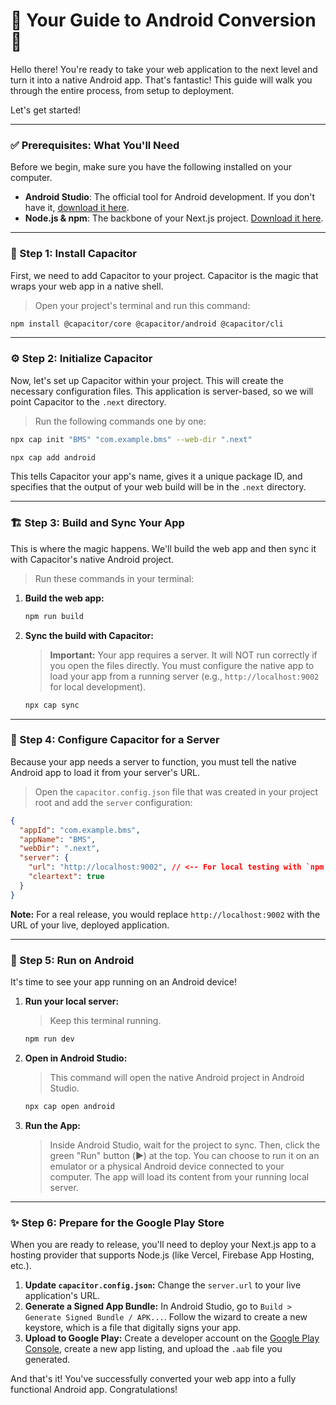
# 🌟 Your Guide to Android Conversion 🌟

Hello there! You're ready to take your web application to the next level and turn it into a native Android app. That's fantastic! This guide will walk you through the entire process, from setup to deployment.

Let's get started!

---

### ✅ Prerequisites: What You'll Need

Before we begin, make sure you have the following installed on your computer.

- **Android Studio**: The official tool for Android development. If you don't have it, [download it here](https://developer.android.com/studio).
- **Node.js & npm**: The backbone of your Next.js project. [Download it here](https://nodejs.org/).

---

### 🚀 Step 1: Install Capacitor

First, we need to add Capacitor to your project. Capacitor is the magic that wraps your web app in a native shell.

> Open your project's terminal and run this command:

```bash
npm install @capacitor/core @capacitor/android @capacitor/cli
```

---

### ⚙️ Step 2: Initialize Capacitor

Now, let's set up Capacitor within your project. This will create the necessary configuration files. This application is server-based, so we will point Capacitor to the `.next` directory.

> Run the following commands one by one:

```bash
npx cap init "BMS" "com.example.bms" --web-dir ".next"
```
```bash
npx cap add android
```
This tells Capacitor your app's name, gives it a unique package ID, and specifies that the output of your web build will be in the `.next` directory.

---

### 🏗️ Step 3: Build and Sync Your App

This is where the magic happens. We'll build the web app and then sync it with Capacitor's native Android project.

> Run these commands in your terminal:

1.  **Build the web app:**
    ```bash
    npm run build
    ```

2.  **Sync the build with Capacitor:**
    > **Important:** Your app requires a server. It will NOT run correctly if you open the files directly. You must configure the native app to load your app from a running server (e.g., `http://localhost:9002` for local development).
    ```bash
    npx cap sync
    ```

---

### 🔧 Step 4: Configure Capacitor for a Server

Because your app needs a server to function, you must tell the native Android app to load it from your server's URL.

> Open the `capacitor.config.json` file that was created in your project root and add the `server` configuration:

```json
{
  "appId": "com.example.bms",
  "appName": "BMS",
  "webDir": ".next",
  "server": {
    "url": "http://localhost:9002", // <-- For local testing with `npm run dev`
    "cleartext": true
  }
}
```
**Note:** For a real release, you would replace `http://localhost:9002` with the URL of your live, deployed application.

---

### 📱 Step 5: Run on Android

It's time to see your app running on an Android device!

1.  **Run your local server:**
    > Keep this terminal running.
    ```bash
    npm run dev
    ```

2.  **Open in Android Studio:**
    > This command will open the native Android project in Android Studio.
    ```bash
    npx cap open android
    ```

3.  **Run the App:**
    > Inside Android Studio, wait for the project to sync. Then, click the green "Run" button (▶️) at the top. You can choose to run it on an emulator or a physical Android device connected to your computer. The app will load its content from your running local server.

---

### ✨ Step 6: Prepare for the Google Play Store

When you are ready to release, you'll need to deploy your Next.js app to a hosting provider that supports Node.js (like Vercel, Firebase App Hosting, etc.).

1.  **Update `capacitor.config.json`:** Change the `server.url` to your live application's URL.
2.  **Generate a Signed App Bundle:** In Android Studio, go to `Build > Generate Signed Bundle / APK...`. Follow the wizard to create a new keystore, which is a file that digitally signs your app.
3.  **Upload to Google Play:** Create a developer account on the [Google Play Console](https://play.google.com/console), create a new app listing, and upload the `.aab` file you generated.

And that's it! You've successfully converted your web app into a fully functional Android app. Congratulations!
